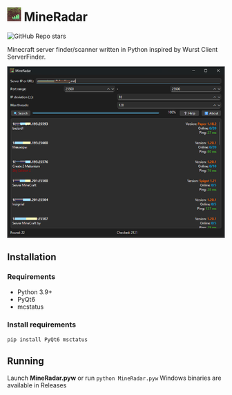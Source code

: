 
# <img src="images/icon.png" width="32"> MineRadar
![GitHub Repo stars](https://img.shields.io/github/stars/Myp3xx/MineRadar)


Minecraft server finder/scanner written in Python inspired by Wurst Client ServerFinder.

![Screenshot](images/screenshot.png)

## Installation

### Requirements
- Python 3.9+
- PyQt6
- mcstatus

### Install requirements
```bash
pip install PyQt6 msctatus
```

## Running
Launch **MineRadar.pyw** or run `python MineRadar.pyw`
Windows binaries are available in Releases
